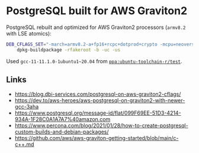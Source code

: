 # PostgreSQL built for AWS Graviton2

PostgreSQL rebuilt and optimized for AWS Graviton2 processors (`armv8.2` with LSE atomics):

```bash
DEB_CFLAGS_SET="-march=armv8.2-a+fp16+rcpc+dotprod+crypto -mcpu=neoverse-n1 -fsigned-char" \
    dpkg-buildpackage -rfakeroot -b -uc -us
```

Used `gcc-11-11.1.0-1ubuntu1~20.04` from [`ppa:ubuntu-toolchain-r/test`](https://launchpad.net/%7Eubuntu-toolchain-r/+archive/ubuntu/test).


## Links

* https://blog.dbi-services.com/postgresql-on-aws-graviton2-cflags/
* https://dev.to/aws-heroes/aws-postgresql-on-graviton2-with-newer-gcc-3aha
* https://www.postgresql.org/message-id/flat/099F69EE-51D3-4214-934A-1F28C0A1A7A7%40amazon.com
* https://www.percona.com/blog/2021/01/28/how-to-create-postgresql-custom-builds-and-debian-packages/
* https://github.com/aws/aws-graviton-getting-started/blob/main/c-c++.md

